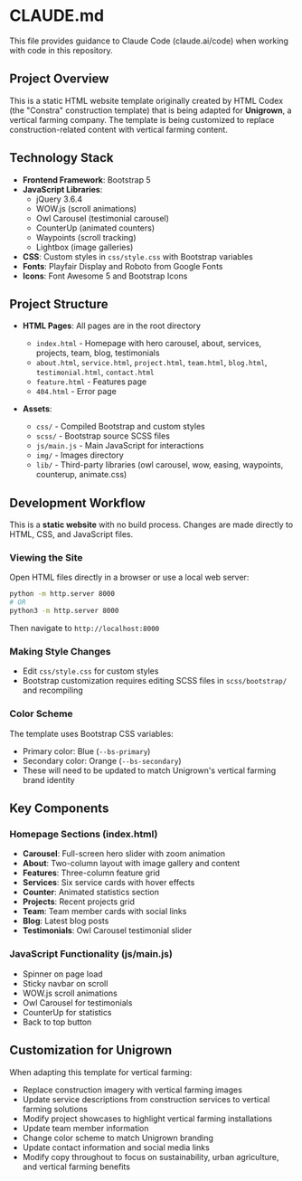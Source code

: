 # CLAUDE.md

This file provides guidance to Claude Code (claude.ai/code) when working with code in this repository.

## Project Overview

This is a static HTML website template originally created by HTML Codex (the "Constra" construction template) that is being adapted for **Unigrown**, a vertical farming company. The template is being customized to replace construction-related content with vertical farming content.

## Technology Stack

- **Frontend Framework**: Bootstrap 5
- **JavaScript Libraries**:
  - jQuery 3.6.4
  - WOW.js (scroll animations)
  - Owl Carousel (testimonial carousel)
  - CounterUp (animated counters)
  - Waypoints (scroll tracking)
  - Lightbox (image galleries)
- **CSS**: Custom styles in `css/style.css` with Bootstrap variables
- **Fonts**: Playfair Display and Roboto from Google Fonts
- **Icons**: Font Awesome 5 and Bootstrap Icons

## Project Structure

- **HTML Pages**: All pages are in the root directory
  - `index.html` - Homepage with hero carousel, about, services, projects, team, blog, testimonials
  - `about.html`, `service.html`, `project.html`, `team.html`, `blog.html`, `testimonial.html`, `contact.html`
  - `feature.html` - Features page
  - `404.html` - Error page

- **Assets**:
  - `css/` - Compiled Bootstrap and custom styles
  - `scss/` - Bootstrap source SCSS files
  - `js/main.js` - Main JavaScript for interactions
  - `img/` - Images directory
  - `lib/` - Third-party libraries (owl carousel, wow, easing, waypoints, counterup, animate.css)

## Development Workflow

This is a **static website** with no build process. Changes are made directly to HTML, CSS, and JavaScript files.

### Viewing the Site

Open HTML files directly in a browser or use a local web server:
```bash
python -m http.server 8000
# OR
python3 -m http.server 8000
```

Then navigate to `http://localhost:8000`

### Making Style Changes

- Edit `css/style.css` for custom styles
- Bootstrap customization requires editing SCSS files in `scss/bootstrap/` and recompiling

### Color Scheme

The template uses Bootstrap CSS variables:
- Primary color: Blue (`--bs-primary`)
- Secondary color: Orange (`--bs-secondary`)
- These will need to be updated to match Unigrown's vertical farming brand identity

## Key Components

### Homepage Sections (index.html)
- **Carousel**: Full-screen hero slider with zoom animation
- **About**: Two-column layout with image gallery and content
- **Features**: Three-column feature grid
- **Services**: Six service cards with hover effects
- **Counter**: Animated statistics section
- **Projects**: Recent projects grid
- **Team**: Team member cards with social links
- **Blog**: Latest blog posts
- **Testimonials**: Owl Carousel testimonial slider

### JavaScript Functionality (js/main.js)
- Spinner on page load
- Sticky navbar on scroll
- WOW.js scroll animations
- Owl Carousel for testimonials
- CounterUp for statistics
- Back to top button

## Customization for Unigrown

When adapting this template for vertical farming:
- Replace construction imagery with vertical farming images
- Update service descriptions from construction services to vertical farming solutions
- Modify project showcases to highlight vertical farming installations
- Update team member information
- Change color scheme to match Unigrown branding
- Update contact information and social media links
- Modify copy throughout to focus on sustainability, urban agriculture, and vertical farming benefits
